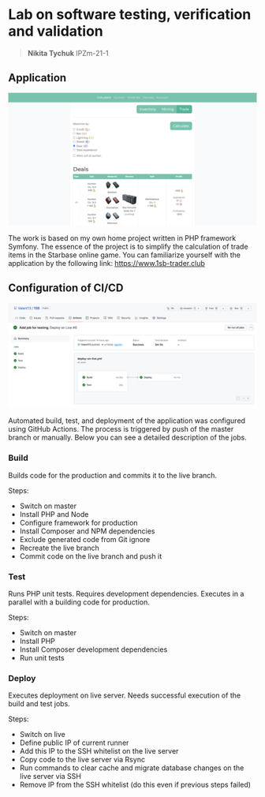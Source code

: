 # Lab on software testing, verification and validation

> **Nikita Tychuk** IPZm-21-1

## Application

![](docs/readme/application.png)

The work is based on my own home project written in PHP framework Symfony. The essence of the project is to simplify the
calculation of trade items in the Starbase online game. You can familiarize yourself with the application by the
following link: https://www.1sb-trader.club

## Configuration of CI/CD

![](docs/readme/ci-cd.png)

Automated build, test, and deployment of the application was configured using GitHub Actions. The process is triggered
by push of the master branch or manually. Below you can see a detailed description of the jobs.

### Build

Builds code for the production and commits it to the live branch.

Steps:
* Switch on master
* Install PHP and Node
* Configure framework for production
* Install Composer and NPM dependencies
* Exclude generated code from Git ignore
* Recreate the live branch
* Commit code on the live branch and push it

### Test

Runs PHP unit tests. Requires development dependencies. Executes in a parallel with a building code for production.

Steps:
* Switch on master
* Install PHP
* Install Composer development dependencies
* Run unit tests

### Deploy

Executes deployment on live server. Needs successful execution of the build and test jobs.

Steps:
* Switch on live
* Define public IP of current runner
* Add this IP to the SSH whitelist on the live server
* Copy code to the live server via Rsync
* Run commands to clear cache and migrate database changes on the live server via SSH
* Remove IP from the SSH whitelist (do this even if previous steps failed)
